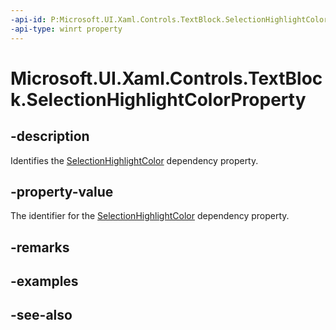 ```yaml
---
-api-id: P:Microsoft.UI.Xaml.Controls.TextBlock.SelectionHighlightColorProperty
-api-type: winrt property
---
```


<!-- Property syntax
public Windows.UI.Xaml.DependencyProperty SelectionHighlightColorProperty { get; }
-->

# Microsoft.UI.Xaml.Controls.TextBlock.SelectionHighlightColorProperty

## -description
Identifies the [SelectionHighlightColor](textblock_selectionhighlightcolor.md) dependency property.

## -property-value
The identifier for the [SelectionHighlightColor](textblock_selectionhighlightcolor.md) dependency property.

## -remarks

## -examples

## -see-also
